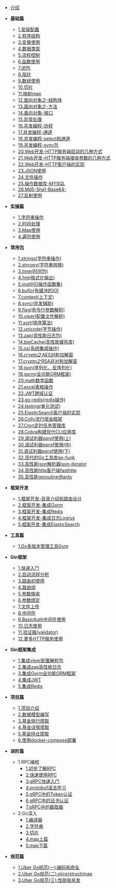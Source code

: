 - [介绍](README.md)

- **基础篇**
  - [1.安装配置](基础篇/1-安装配置.md)
  - [2.程序结构](基础篇/2-程序结构.md)
  - [3.变量使用](基础篇/3-变量使用.md)
  - [4.数据类型](基础篇/4-数据类型.md)
  - [5.流程控制](基础篇/5-流程控制.md)
  - [6.函数使用](基础篇/6-函数使用.md)
  - [7.闭包](基础篇/7-闭包.md)
  - [8.指针](基础篇/8-指针.md)
  - [9.数组使用](基础篇/9-数组使用.md)
  - [10.切片](基础篇/10-切片.md)
  - [11.映射map](基础篇/11-映射map.md)
  - [12.面向对象之-结构体](基础篇/12-面向对象之-结构体.md)
  - [13.面向对象之-方法](基础篇/13-面向对象之-方法.md)
  - [14.面向对象-接口](基础篇/14-面向对象-接口.md)
  - [15.异常处理](基础篇/15-异常处理.md)
  - [16.并发编程-协程](基础篇/16-并发编程-协程.md)
  - [17.并发编程-通道](基础篇/17-并发编程-通道.md)
  - [18.并发编程-select和通道](基础篇/18-并发编程-select和通道.md)
  - [19.并发编程-sync包](基础篇/19-并发编程-sync包.md)
  - [20.Web开发-HTTP服务端启动的几种方式](基础篇/20-Web开发-HTTP服务端启动的几种方式.md)
  - [21.Web开发-HTTP服务端接收参数的几种方式](基础篇/21-Web开发-HTTP服务端接收参数的几种方式.md)
  - [22.Web开发-HTTP客户端的实现](基础篇/22-Web开发-HTTP客户端的实现.md)
  - [23.JSON使用](基础篇/23-JSON使用.md)
  - [24.文件操作](基础篇/24-文件操作.md)
  - [25.操作数据库-MYSQL](基础篇/25-操作数据库-MYSQL.md)
  - [26.Md5-Sha1-Base64-](基础篇/26-Md5-Sha1-Base64-.md)
  - [27.反射使用](基础篇/27-反射使用.md)


- **实操篇**
  - [1.字符串操作](实操篇/1-字符串操作.md)
  - [2.时间处理](实操篇/2-时间处理.md)
  - [3.Map使用](实操篇/3-Map使用.md)
  - [4.遍历使用](实操篇/4-遍历使用.md)

- **常用包**
  - [1.strings(字符串操作)](标准包/1-strings(字符串操作).md)
  - [2.strconv(字符串转换)](标准包/2-strconv(字符串转换).md)
  - [3.time(时间包)](标准包/3-time(时间包).md)
  - [4.fmt(格式化输出)](标准包/4-fmt(格式化输出).md)
  - [5.ioutil(IO操作函数集)](标准包/5-ioutil(IO操作函数集).md)
  - [6.bufio(有缓冲的IO)](标准包/6-bufio(有缓冲的IO).md)
  - [7.context(上下文)](标准包/7-context(上下文).md)
  - [8.sync(并发辅助)](标准包/8-sync.md)
  - [9.flag(命令行参数解析)](标准包/9-flag.md)
  - [10.viper(配置文件解析)](标准包/10-viper.md)
  - [11.sort(排序算法)](标准包/11-sort.md)
  - [12.unicode(字节操作)](标准包/12-unicode.md)
  - [13.zap(高性能日志包)](标准包/13-zap.md)
  - [14.bigCache(高性能缓存库)](标准包/14-bigCache.md)
  - [15.os(系统集成操作)](标准包/15-os.md)
  - [16.crypto之AES对称加解密](标准包/16-crypto-aes.md)
  - [17.crypto之RSA非对称加解密](标准包/17-crypto-rsa.md)
  - [18.json(序列化、反序列化)](标准包/18-encoding-json.md)
  - [19.gorm(全功能ORM框架)](标准包/19-gorm.md)
  - [20.math数学函数](标准包/20-math.md)
  - [21.excel表格操作](标准包/21-excel.md)
  - [22.JWT跨域认证](标准包/22-jwt-go.md)
  - [23.go-redis(redis操作)](标准包/23-go-redis.md)
  - [24.testing(单元测试)](标准包/24-testing.md)
  - [25.ElasticSearch客户端的实现](标准包/25-es.md)
  - [26.Colly流行爬虫框架](标准包/26-colly.md)
  - [27.Cron定时任务管理库](标准包/27-cron.md)
  - [28.Cobra构建现代CLI应用库](标准包/28-cobra.md)
  - [29.调试利器pprof使用(上)](标准包/29-pprof.md)
  - [30.调试利器pprof使用(中)](标准包/30-pprof-2.md)
  - [31.调试利器pprof使用(下)](标准包/31-trace.md)
  - [32.现代的Go工具库go-funk](标准包/32-go-funk.md)
  - [33.高性能json解析器json-iterator](标准包/33-jsoniter.md)
  - [34.高性能http客户端fasthttp](标准包/34-fasthttp.md)
  - [35.高性能goroutine池ants](标准包/35-ants.md)

- **框架开发**
  - [1.框架开发-目录介绍和路由设计](框架开发/1-架开发-目录介绍和路由设计.md)
  - [2.框架开发-集成Gorm](框架开发/2-框架开发-集成Gorm.md)
  - [3.框架开发-集成Redis](框架开发/3-框架开发-集成Redis.md)
  - [4.框架开发-集成日志Logrus](框架开发/4-框架开发-集成日志Logrus.md)
  - [5.框架开发-集成ElasticSearch](框架开发/5-框架开发-集成ElasticSearch.md)

- **工具篇**
  - [1.Go多版本管理工具Gvm](工具篇/01-gvm.md)
- **Gin框架**
  - [1.快速入门](Gin框架/01-快速入门.md)
  - [2.启动流程分析](Gin框架/02-启动流程分析.md)
  - [3.路由初使用](Gin框架/03-路由初使用.md)
  - [4.路由组](Gin框架/04-路由组.md)
  - [5.参数接收](Gin框架/05-参数接收.md)
  - [6.参数绑定](Gin框架/06-参数绑定.md)
  - [7.文件上传](Gin框架/07-文件上传.md)
  - [8.中间件](Gin框架/08-中间件.md)
  - [9.BasicAuth中间件使用](Gin框架/09-BasicAuth中间件使用.md)
  - [10.日志使用](Gin框架/10-日志使用(logrus+lumberjack).md)
  - [11.验证器(validator)](Gin框架/11-验证器(validator).md)
  - [12.更多HTTP服务使用](Gin框架/12-更多HTTP服务使用.md)

- **Gin框架集成**
  - [1.集成viper配置解析包](Gin框架/集成/01-viper.md)
  - [2.集成zap高性能日志](Gin框架/集成/02-zap.md)
  - [3.集成Gorm全功能ORM框架](Gin框架/集成/03-gorm.md)
  - [4.集成JWT](Gin框架/集成/04-jwt.md)
  - [5.集成Redis](Gin框架/集成/05-redis.md)
- **项目篇**
  - [1.项目介绍](项目篇/爬虫/1-desc.md) 
  - [2.数据模型编写](项目篇/爬虫/2-database.md) 
  - [3.基金排行爬取](项目篇/爬虫/3-fund-top.md) 
  - [4.基金详情爬取](项目篇/爬虫/4-fund-detail.md) 
  - [5.基金持仓爬取](项目篇/爬虫/5-fund-stock.md) 
  - [6.使用docker-compose部署](项目篇/爬虫/6-docker-push.md) 
- **进阶篇**
  - 1.RPC编程
    - [1.初步了解RPC](进阶篇/rpc/01-understand.md)
    - [2.快速使用RPC](进阶篇/rpc/02-use-rpc.md)
    - [3.gRPC快速入门](进阶篇/rpc/03-in-grpc.md)
    - [4.protobuf语法学习](进阶篇/rpc/04-protobuf.md)
    - [5.gRPC中的Token认证](进阶篇/rpc/05-token.md)
    - [6.gRPC中的证书认证](进阶篇/rpc/06-tls.md)
    - [7.gRPC中的截取器](进阶篇/rpc/07-middleware.md)
  - 2.Go深入
    - [1.编译器](进阶篇/Go深入/01.编译器.md)
    - [2.字符串](进阶篇/Go深入/02.字符串.md)
    - [3.切片](进阶篇/Go深入/03.切片.md)
    - [4.map上篇](进阶篇/Go深入/04.map上篇.md)
    - [5.map下篇](进阶篇/Go深入/05.map下篇.md)
- **规范篇**
  - [1.Uber Go规范(一):编码和命名](规范篇/1.uber开发规范一.md)
  - [2.Uber Go规范(二):slice/struct/map](规范篇/2.uber开发规范二.md)
  - [3.Uber Go规范(三):性能和并发](规范篇/3.uber开发规范三.md)


